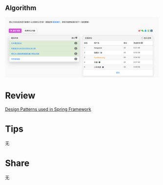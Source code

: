 ## Algorithm
![yueqingming-2023-08-13-lc](../../../images/temp/yueqingming-2023-09-10-lc.png)

# Review
[Design Patterns used in Spring Framework](https://medium.com/@bubu.tripathy/design-patterns-used-in-spring-framework-60df94fd3400)


# Tips
无

# Share
无 